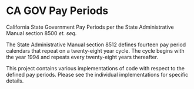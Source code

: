 # CA GOV Pay Periods
California State Government Pay Periods per the State Administrative Manual section 8500 *et. seq*.

The State Administrative Manual section 8512 defines fourteen pay period calendars that repeat on a twenty-eight year cycle. The cycle begins with the year 1994 and repeats every twenty-eight years thereafter.

This project contains various implementations of code with respect to the defined pay periods. Please see the individual implementations for specific details.
